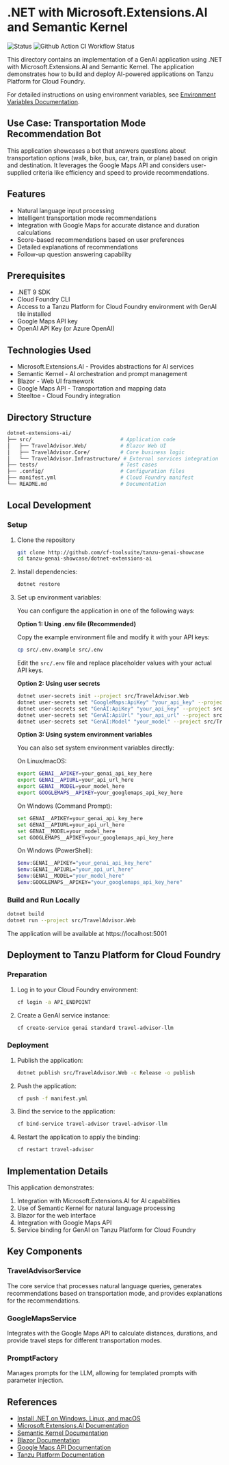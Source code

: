 # .NET with Microsoft.Extensions.AI and Semantic Kernel

![Status](https://img.shields.io/badge/status-under%20development-darkred) ![Github Action CI Workflow Status](https://github.com/cf-toolsuite/tanzu-genai-showcase/actions/workflows/dotnet-extensions-ai.yml/badge.svg)

This directory contains an implementation of a GenAI application using .NET with Microsoft.Extensions.AI and Semantic Kernel. The application demonstrates how to build and deploy AI-powered applications on Tanzu Platform for Cloud Foundry.

For detailed instructions on using environment variables, see [Environment Variables Documentation](docs/ENVVARS.md).

## Use Case: Transportation Mode Recommendation Bot

This application showcases a bot that answers questions about transportation options (walk, bike, bus, car, train, or plane) based on origin and destination. It leverages the Google Maps API and considers user-supplied criteria like efficiency and speed to provide recommendations.

## Features

- Natural language input processing
- Intelligent transportation mode recommendations
- Integration with Google Maps for accurate distance and duration calculations
- Score-based recommendations based on user preferences
- Detailed explanations of recommendations
- Follow-up question answering capability

## Prerequisites

- .NET 9 SDK
- Cloud Foundry CLI
- Access to a Tanzu Platform for Cloud Foundry environment with GenAI tile installed
- Google Maps API key
- OpenAI API Key (or Azure OpenAI)

## Technologies Used

- Microsoft.Extensions.AI - Provides abstractions for AI services
- Semantic Kernel - AI orchestration and prompt management
- Blazor - Web UI framework
- Google Maps API - Transportation and mapping data
- Steeltoe - Cloud Foundry integration

## Directory Structure

```bash
dotnet-extensions-ai/
├── src/                             # Application code
│   ├── TravelAdvisor.Web/           # Blazor Web UI
│   ├── TravelAdvisor.Core/          # Core business logic
│   └── TravelAdvisor.Infrastructure/ # External services integration
├── tests/                           # Test cases
├── .config/                         # Configuration files
├── manifest.yml                     # Cloud Foundry manifest
└── README.md                        # Documentation
```

## Local Development

### Setup

1. Clone the repository

   ```bash
   git clone http://github.com/cf-toolsuite/tanzu-genai-showcase
   cd tanzu-genai-showcase/dotnet-extensions-ai
   ```

2. Install dependencies:

   ```bash
   dotnet restore
   ```

3. Set up environment variables:

   You can configure the application in one of the following ways:

   **Option 1: Using .env file (Recommended)**

   Copy the example environment file and modify it with your API keys:

   ```bash
   cp src/.env.example src/.env
   ```

   Edit the `src/.env` file and replace placeholder values with your actual API keys.

   **Option 2: Using user secrets**

   ```bash
   dotnet user-secrets init --project src/TravelAdvisor.Web
   dotnet user-secrets set "GoogleMaps:ApiKey" "your_api_key" --project src/TravelAdvisor.Web
   dotnet user-secrets set "GenAI:ApiKey" "your_api_key" --project src/TravelAdvisor.Web
   dotnet user-secrets set "GenAI:ApiUrl" "your_api_url" --project src/TravelAdvisor.Web
   dotnet user-secrets set "GenAI:Model" "your_model" --project src/TravelAdvisor.Web
   ```

   **Option 3: Using system environment variables**

   You can also set system environment variables directly:

   On Linux/macOS:

   ```bash
   export GENAI__APIKEY=your_genai_api_key_here
   export GENAI__APIURL=your_api_url_here
   export GENAI__MODEL=your_model_here
   export GOOGLEMAPS__APIKEY=your_googlemaps_api_key_here
   ```

   On Windows (Command Prompt):

   ```bash
   set GENAI__APIKEY=your_genai_api_key_here
   set GENAI__APIURL=your_api_url_here
   set GENAI__MODEL=your_model_here
   set GOOGLEMAPS__APIKEY=your_googlemaps_api_key_here
   ```

   On Windows (PowerShell):

   ```bash
   $env:GENAI__APIKEY="your_genai_api_key_here"
   $env:GENAI__APIURL="your_api_url_here"
   $env:GENAI__MODEL="your_model_here"
   $env:GOOGLEMAPS__APIKEY="your_googlemaps_api_key_here"
   ```

### Build and Run Locally

```bash
dotnet build
dotnet run --project src/TravelAdvisor.Web
```

The application will be available at https://localhost:5001

## Deployment to Tanzu Platform for Cloud Foundry

### Preparation

1. Log in to your Cloud Foundry environment:

   ```bash
   cf login -a API_ENDPOINT
   ```

2. Create a GenAI service instance:

   ```bash
   cf create-service genai standard travel-advisor-llm
   ```

### Deployment

1. Publish the application:

   ```bash
   dotnet publish src/TravelAdvisor.Web -c Release -o publish
   ```

2. Push the application:

   ```bash
   cf push -f manifest.yml
   ```

3. Bind the service to the application:

   ```bash
   cf bind-service travel-advisor travel-advisor-llm
   ```

4. Restart the application to apply the binding:

   ```bash
   cf restart travel-advisor
   ```

## Implementation Details

This application demonstrates:

1. Integration with Microsoft.Extensions.AI for AI capabilities
2. Use of Semantic Kernel for natural language processing
3. Blazor for the web interface
4. Integration with Google Maps API
5. Service binding for GenAI on Tanzu Platform for Cloud Foundry

## Key Components

### TravelAdvisorService

The core service that processes natural language queries, generates recommendations based on transportation mode, and provides explanations for the recommendations.

### GoogleMapsService

Integrates with the Google Maps API to calculate distances, durations, and provide travel steps for different transportation modes.

### PromptFactory

Manages prompts for the LLM, allowing for templated prompts with parameter injection.

## References

* [Install .NET on Windows, Linux, and macOS](https://learn.microsoft.com/en-us/dotnet/core/install/)
* [Microsoft.Extensions.AI Documentation](https://devblogs.microsoft.com/dotnet/introducing-microsoft-extensions-ai-preview/)
* [Semantic Kernel Documentation](https://learn.microsoft.com/en-us/semantic-kernel/)
* [Blazor Documentation](https://dotnet.microsoft.com/apps/aspnet/web-apps/blazor)
* [Google Maps API Documentation](https://developers.google.com/maps/documentation)
* [Tanzu Platform Documentation](https://docs.vmware.com/en/VMware-Tanzu-Application-Platform)
